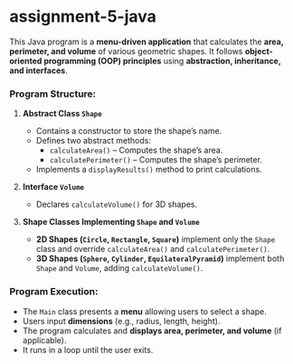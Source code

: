# assignment-5-java
This Java program is a **menu-driven application** that calculates the **area, perimeter, and volume** of various geometric shapes. It follows **object-oriented programming (OOP) principles** using **abstraction, inheritance, and interfaces**.  

### **Program Structure:**
1. **Abstract Class `Shape`**  
   - Contains a constructor to store the shape’s name.  
   - Defines two abstract methods:  
     - `calculateArea()` – Computes the shape’s area.  
     - `calculatePerimeter()` – Computes the shape’s perimeter.  
   - Implements a `displayResults()` method to print calculations.  

2. **Interface `Volume`**  
   - Declares `calculateVolume()` for 3D shapes.  

3. **Shape Classes Implementing `Shape` and `Volume`**  
   - **2D Shapes (`Circle`, `Rectangle`, `Square`)** implement only the `Shape` class and override `calculateArea()` and `calculatePerimeter()`.  
   - **3D Shapes (`Sphere`, `Cylinder`, `EquilateralPyramid`)** implement both `Shape` and `Volume`, adding `calculateVolume()`.  

### **Program Execution:**
- The `Main` class presents a **menu** allowing users to select a shape.  
- Users input **dimensions** (e.g., radius, length, height).  
- The program calculates and **displays area, perimeter, and volume** (if applicable).  
- It runs in a loop until the user exits.  
